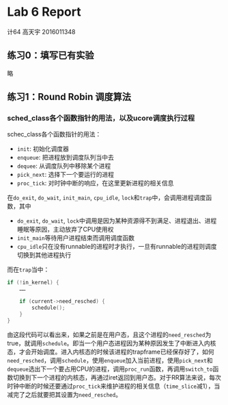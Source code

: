 # Lab 6 Report

计64 高天宇 2016011348

## 练习0：填写已有实验

略

## 练习1：Round Robin 调度算法

### sched_class各个函数指针的用法，以及ucore调度执行过程

schec_class各个函数指针的用法：

- `init`: 初始化调度器
- `enqueue`: 把进程放到调度队列当中去
- `dequee`: 从调度队列中移除某个进程
- `pick_next`: 选择下一个要运行的进程
- `proc_tick`: 对时钟中断的响应，在这里更新进程的相关信息

在`do_exit`, `do_wait`, `init_main`, `cpu_idle`, `lock`和`trap`中，会调用进程调度函数，其中

- `do_exit`, `do_wait`, `lock`中调用是因为某种资源得不到满足、进程退出、进程睡眠等原因，主动放弃了CPU使用权
- `init_main`等待用户进程结束而调用调度函数
- `cpu_idle`只在没有runnable的进程时才执行，一旦有runnable的进程则调度切换到其他进程执行

而在`trap`当中：

```c
if (!in_kernel) {
    ……

    if (current->need_resched) {
        schedule();
    }
}
```

由这段代码可以看出来，如果之前是在用户态，且这个进程的`need_resched`为true，就调用`schedule`。即当一个用户态进程因为某种原因发生了中断进入内核态，才会开始调度。进入内核态的时候该进程的trapframe已经保存好了，如何`need_resched`，调用`schedule`，使用`enqueue`加入当前进程，使用`pick_next`和`dequeue`选出下一个要占用CPU的进程，调用`proc_run`函数，再调用`switch_to`函数切换到下一个进程的内核态，再通过iret返回到用户态。对于RR算法来说，每次时钟中断的时候还要通过`proc_tick`来维护进程的相关信息（`time_slice`减1），当减完了之后就要把其设置为`need_resched`。
